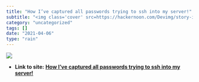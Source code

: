 ```yaml
---
title: "How I’ve captured all passwords trying to ssh into my server!"
subtitle: "<img class='cover' src=https://hackernoon.com/Devimg/story-image-default.png>"
category: "uncategorized"
tags: []
date: "2021-04-06"
type: "rain"
---
```

<img class="cover" src=https://hackernoon.com/Devimg/story-image-default.png>


* **Link to site:** **[How I’ve captured all passwords trying to ssh into my server!](https://hackernoon.com/how-ive-captured-all-passwords-trying-to-ssh-into-my-server-d26a2a6263ec)**